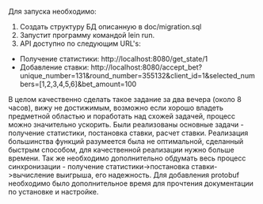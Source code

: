 Для запуска необходимо:
1) Создать структуру БД описанную в doc/migration.sql
2) Запустит программу командой lein run.
3) API доступно по следующим URL's:
 - Получение статистики: http://localhost:8080/get_state/1
 - Добавление ставки: http://localhost:8080/accept_bet?unique_number=131&round_number=355132&client_id=1&selected_numbers=[1,2,3,4,5,6]&bet_amount=100


В целом качественно сделать такое задание за два вечера (около 8 часов), вижу не достижимым, возможно если хорошо владеть предметной областью и поработать над схожей задачей, процесс можно значительно ускорить.
Были реализованы основные задачи - получение статистики, постановка ставки, расчет ставки.
Реализация большинства функций разумеется была не оптимальной, сделанный быстрым способом, для качественной реализации нужно больше времени.
Так же необходимо дополнительно обдумать весь процесс синхронизации - получение статистики->постановка ставки->вычисление выигрыша, его надежность.
Для добавления protobuf необходимо было дополнительное время для прочтения документации по установке и настройке.
